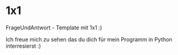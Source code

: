 # 1x1
FrageUndAntwort - Template mit 1x1 :)

Ich freue mich zu sehen das du dich für mein Programm
in Python interresierst :)
